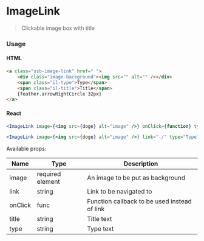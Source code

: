ImageLink
========

> Clickable image box with title

### Usage

#### HTML
```html
<a class="ssb-image-link" href=" ">
    <div class="image-background"><img src="" alt="" /></div>
    <span class="il-type">Type</span>
    <span class="il-title">Title</span>
    {feather.arrowRightCircle 32px}
</a>
```

#### React
```jsx harmony
<ImageLink image={<img src={doge} alt="image" />} onClick={function} type="Type" title="Tittel" />
```
```jsx harmony
<ImageLink image={<img src={doge} alt="image" />} link="./" type="Type" title="Tittel" />
```
Available props:

| Name       | Type           | Description  |
| ---------- | ------------- | ----- |
| image | required element | An image to be put as background |
| link | string | Link to be navigated to |
| onClick | func | Function callback to be used instead of link |
| title | string | Title text |
| type | string | Type text |
